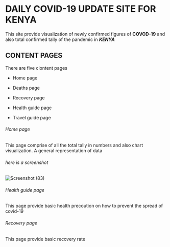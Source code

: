 # DAILY COVID-19 UPDATE SITE FOR KENYA

This site provide visualization of newly confirmed figures of **COVOD-19** and also 
total confirmed tally of the pandemic in ***KENYA***

## CONTENT PAGES
There are five ciontent pages 

- Home page

- Deaths page

- Recovery page

- Health guide page

- Travel guide page


###### Home page

This page comprise of all the total tally in numbers and also chart visualization.
A general representation of data


###### here is a screenshot

![Screenshot (83)](https://user-images.githubusercontent.com/56916012/88478611-868ee100-cf52-11ea-99db-bc739ab51b81.png)


###### Health guide page

This page provide basic health precoution on how to prevent the spread of covid-19 
###### Recovery page
This page provide basic recovery rate 